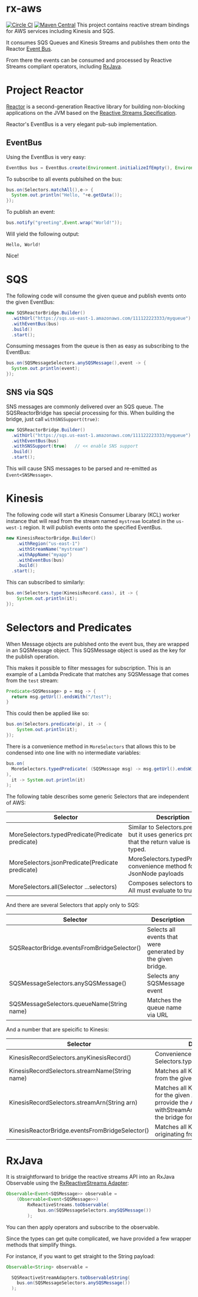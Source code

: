 # rx-aws

[![Circle CI](https://circleci.com/gh/LendingClub/rx-aws/tree/master.svg?style=svg)](https://circleci.com/gh/LendingClub/rx-aws/tree/master)
[![Maven Central](https://maven-badges.herokuapp.com/maven-central/io.macgyver.rx-aws/rx-aws/badge.svg)](https://maven-badges.herokuapp.com/maven-central/io.macgyver.rx-aws/rx-aws)
This project contains reactive stream bindings for AWS services including Kinesis and SQS.  

It consumes SQS Queues and Kinesis Streams and publishes them onto
the Reactor [Event Bus](https://projectreactor.io/ext/docs/reference/#bus-publish-subscribe).  

From there the events can be consumed and processed by Reactive Streams compliant operators, including [RxJava](https://github.com/ReactiveX/RxJava/wiki).


# Project Reactor 

[Reactor](https://projectreactor.io/) is a second-generation Reactive library for building non-blocking applications on
the JVM based on the [Reactive Streams Specification](https://github.com/reactive-streams/reactive-streams-jvm/blob/master/README.md).

Reactor's EventBus is a very elegant pub-sub implementation.

## EventBus

Using the EventBus is very easy:

```java
EventBus bus = EventBus.create(Environment.initializeIfEmpty(), Environment.THREAD_POOL);
```

To subscribe to all events publsihed on the bus:

```java
bus.on(Selectors.matchAll(),e-> {
  System.out.println("Hello, "+e.getData());
});
````

To publish an event:

```java
bus.notify("greeting",Event.wrap("World!"));
```

Will yield the following output:
```
Hello, World!
```

Nice!

# SQS

The following code will consume the given queue and publish events onto the given EventBus:

```java
new SQSReactorBridge.Builder()
  .withUrl("https://sqs.us-east-1.amazonaws.com/111122223333/myqueue")
  .withEventBus(bus)
  .build()
  .start();
```

Consuming messages from the queue is then as easy as subscribing to the EventBus:

```java
bus.on(SQSMessageSelectors.anySQSMessage(),event -> {
  System.out.println(event);
});
```

## SNS via SQS

SNS messages are commonly delivered over an SQS queue.  The SQSReactorBridge has special processing for this.  When building the bridge, just call
```withSNSSupport(true)```:

```java
new SQSReactorBridge.Builder()
  .withUrl("https://sqs.us-east-1.amazonaws.com/111122223333/myqueue")
  .withEventBus(bus)
  .withSNSSupport(true)   // << enable SNS support
  .build()
  .start();
```

This will cause SNS messages to be parsed and re-emitted as ```Event<SNSMessage>```.

# Kinesis

The following code will start a Kinesis Consumer Libarary (KCL) worker instance that will read 
from the stream named ```mystream``` located in the ```us-west-1``` region.  It will publish events
onto the specified EventBus.

```java
new KinesisReactorBridge.Builder()
	.withRegion("us-east-1")
	.withStreamName("mystream")
	.withAppName("myapp")
	.withEventBus(bus)
	.build()
  .start();
```
This can subscribed to similarly:

```java
bus.on(Selectors.type(KinesisRecord.cass), it -> {
    System.out.println(it);
});
```

# Selectors and Predicates

When Message objects are publshed onto the event bus, they are wrapped in an SQSMessage object.  This SQSMessage object is used as the key for the
publish operation.

This makes it possible to filter messages for subscription.  This is an example of a Lambda Predicate that matches any SQSMessage that comes from the ```test``` stream:

```java
Predicate<SQSMessage> p = msg -> {
  return msg.getUrl().endsWith("/test");
}
```

This could then be applied like so:

```java
bus.on(Selectors.predicate(p), it -> {
    System.out.println(it);
});
```

There is a convenience method in ```MoreSelectors``` that allows this to be condensed into one line with no intermediate variables:

```java
bus.on(
  MoreSelectors.typedPredicate( (SQSMessage msg) -> msg.getUrl().endsWith("/test")
), 
  it -> System.out.println(it)
);
```

The following table describes some generic Selectors that are independent of AWS:

|  Selector | Description |
|-----------|-------------|
| MoreSelectors.typedPredicate(Predicate<T> predicate) | Similar to Selectors.predicate(), but it uses generics properly to that the return value is properly typed. |
| MoreSelectors.jsonPredicate(Predicate<JsonNode> predicate)  | MoreSelectors.typedPredicate() convenience method for JsonNode payloads |
| MoreSelectors.all(Selector ...selectors) | Composes selectors together.  All must evaluate to true. |

And there are several Selectors that apply only to SQS:

| Selector | Description |
|----------|-------------|
| SQSReactorBridge.eventsFromBridgeSelector() | Selects all events that were generated by the given bridge.  |
| SQSMessageSelectors.anySQSMessage() | Selects any SQSMessage event |
| SQSMessageSelectors.queueName(String name) | Matches the queue name via URL |


And a number that are speicific to Kinesis:

| Selector | Description |
|----------| ----------- |
| KinesisRecordSelectors.anyKinesisRecord() | Convenience for Selectors.type(KinesisRecord.class)|
| KinesisRecordSelectors.streamName(String name) | Matches all KinesisRecord events from the given stream |
| KinesisRecordSelectors.streamArn(String arn) | Matches all KinesisRecord events for the given ARN. You must prrovide the ARN via withStreamArn() when constructing the bridge for this to work.|
| KinesisReactorBridge.eventsFromBridgeSelector() | Matches all KinesisRecord events originating from the given bridge |

# RxJava 

It is straightforward to bridge the reactive streams API into an RxJava Observable using the [RxReactiveStreams Adapter](https://github.com/ReactiveX/RxJavaReactiveStreams):

```java
Observable<Event<SQSMessage>> observable = 
    (Observable<Event<SQSMessage>>) 
        RxReactiveStreams.toObservable( 
            bus.on(SQSMessageSelectors.anySQSMessage())
        );
```
You can then apply operators and subscribe to the observable.

Since the types can get quite complicated, we have provided a few wrapper methods that simplify things. 

For instance, if you want to get straight to the String payload:

```java
Observable<String> observable = 

  SQSReactiveStreamAdapters.toObservableString(
    bus.on(SQSMessageSelectors.anySQSMessage())
  );
```
